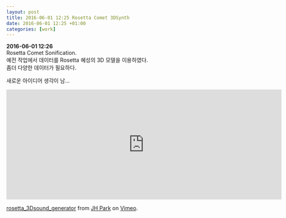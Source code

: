 ```yaml
---
layout: post
title: 2016-06-01 12:25 Rosetta Comet 3DSynth
date: 2016-06-01 12:25 +01:00
categories: [work]
---
```

**2016-06-01 12:26**    
Rosetta Comet Sonification.    
예전 작업에서 데이터를 Rosetta 혜성의 3D 모델을 이용하였다.     
좀더 다양한 데이터가 필요하다.    

새로운 아이디어 생각이 남...    



<iframe src="https://player.vimeo.com/video/168672991" width="720" height="288" frameborder="0" webkitallowfullscreen mozallowfullscreen allowfullscreen></iframe>
<p><a href="https://vimeo.com/168672991">rosetta_3Dsound_generator</a> from <a href="https://vimeo.com/jeonghopark">JH Park</a> on <a href="https://vimeo.com">Vimeo</a>.</p>
